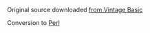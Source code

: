 Original source downloaded [from Vintage Basic](http://www.vintage-basic.net/games.html)

Conversion to [Perl](https://www.perl.org/)
